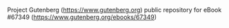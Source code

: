 Project Gutenberg (https://www.gutenberg.org) public repository for
eBook #67349 (https://www.gutenberg.org/ebooks/67349)

